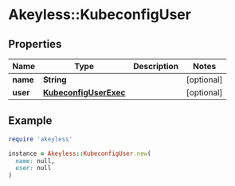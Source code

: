 # Akeyless::KubeconfigUser

## Properties

| Name | Type | Description | Notes |
| ---- | ---- | ----------- | ----- |
| **name** | **String** |  | [optional] |
| **user** | [**KubeconfigUserExec**](KubeconfigUserExec.md) |  | [optional] |

## Example

```ruby
require 'akeyless'

instance = Akeyless::KubeconfigUser.new(
  name: null,
  user: null
)
```

